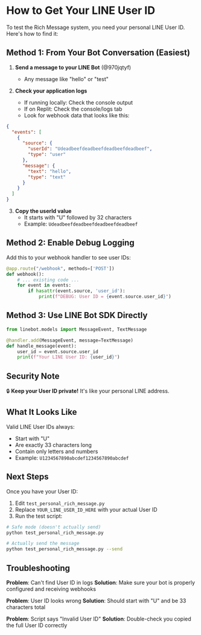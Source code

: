 # How to Get Your LINE User ID

To test the Rich Message system, you need your personal LINE User ID. Here's how to find it:

## Method 1: From Your Bot Conversation (Easiest)

1. **Send a message to your LINE Bot** (@970jqtyf)
   - Any message like "hello" or "test"

2. **Check your application logs**
   - If running locally: Check the console output
   - If on Replit: Check the console/logs tab
   - Look for webhook data that looks like this:

```json
{
  "events": [
    {
      "source": {
        "userId": "Udeadbeefdeadbeefdeadbeefdeadbeef",
        "type": "user"
      },
      "message": {
        "text": "hello",
        "type": "text"
      }
    }
  ]
}
```

3. **Copy the userId value**
   - It starts with "U" followed by 32 characters
   - Example: `Udeadbeefdeadbeefdeadbeefdeadbeef`

## Method 2: Enable Debug Logging

Add this to your webhook handler to see user IDs:

```python
@app.route("/webhook", methods=['POST'])
def webhook():
    # ... existing code ...
    for event in events:
        if hasattr(event.source, 'user_id'):
            print(f"DEBUG: User ID = {event.source.user_id}")
```

## Method 3: Use LINE Bot SDK Directly

```python
from linebot.models import MessageEvent, TextMessage

@handler.add(MessageEvent, message=TextMessage)
def handle_message(event):
    user_id = event.source.user_id
    print(f"Your LINE User ID: {user_id}")
```

## Security Note

🔒 **Keep your User ID private!** It's like your personal LINE address.

## What It Looks Like

Valid LINE User IDs always:
- Start with "U"
- Are exactly 33 characters long
- Contain only letters and numbers
- Example: `U1234567890abcdef1234567890abcdef`

## Next Steps

Once you have your User ID:

1. Edit `test_personal_rich_message.py`
2. Replace `YOUR_LINE_USER_ID_HERE` with your actual User ID
3. Run the test script:

```bash
# Safe mode (doesn't actually send)
python test_personal_rich_message.py

# Actually send the message
python test_personal_rich_message.py --send
```

## Troubleshooting

**Problem**: Can't find User ID in logs
**Solution**: Make sure your bot is properly configured and receiving webhooks

**Problem**: User ID looks wrong
**Solution**: Should start with "U" and be 33 characters total

**Problem**: Script says "Invalid User ID"
**Solution**: Double-check you copied the full User ID correctly